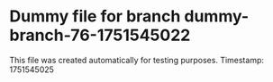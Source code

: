 # Dummy file for branch dummy-branch-76-1751545022

This file was created automatically for testing purposes.
Timestamp: 1751545025